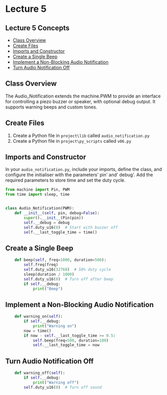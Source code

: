 # Lecture 5

## Lecture 5 Concepts
- [Class Overview](#class-overview)
- [Create Files](#create-files)
- [Imports and Constructor](#imports-and-constructor)
- [Create a Single Beep](#create-a-single-beep)
- [Implement a Non-Blocking Audio Notification](#implement-a-non-blocking-audio-notification)
- [Turn Audio Notification Off](#turn-audio-notification-off)

## Class Overview

The Audio_Notification extends the machine.PWM to provide an interface for controlling a piezo buzzer or speaker, with optional debug output. It supports warning beeps and custom tones.

## Create Files

1. Create a Python file in `project\lib` called `audio_notification.py`
2. Create a Python file in `project\py_scripts` called `v06.py`

## Imports and Constructor

In your `audio_notification.py`, include your imports, define the class, and configure the initialiser with the parameters' pin' and' debug'. Add the required parameters to store time and set the duty cycle.

```python
from machine import Pin, PWM
from time import sleep, time


class Audio_Notification(PWM):
    def __init__(self, pin, debug=False):
        super().__init__(Pin(pin))
        self.__debug = debug
        self.duty_u16(0)  # Start with buzzer off
        self.__last_toggle_time = time()
```
## Create a Single Beep

```python
    def beep(self, freq=1000, duration=500):
        self.freq(freq)
        self.duty_u16(32768)  # 50% duty cycle
        sleep(duration / 1000)
        self.duty_u16(0)  # Turn off after beep
        if self.__debug:
            print("Beep")
```
## Implement a Non-Blocking Audio Notification

```python
    def warning_on(self):
        if self.__debug:
            print("Warning on")
        now = time()
        if now - self.__last_toggle_time >= 0.5:
            self.beep(freq=500, duration=100)
            self.__last_toggle_time = now
```
## Turn Audio Notification Off

```python
    def warning_off(self):
        if self.__debug:
            print("Warning off")
        self.duty_u16(0)  # Turn off sound
```

